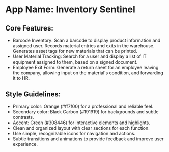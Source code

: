 # **App Name**: Inventory Sentinel

## Core Features:

- Barcode Inventory: Scan a barcode to display product information and assigned user. Records material entries and exits in the warehouse. Generates asset tags for new materials that can be printed.
- User Material Tracking: Search for a user and display a list of IT equipment assigned to them, based on a signed document.
- Employee Exit Form: Generate a return sheet for an employee leaving the company, allowing input on the material's condition, and forwarding it to HR.

## Style Guidelines:

- Primary color: Orange (#ff7f00) for a professional and reliable feel.
- Secondary color: Black Carbon (#191919) for backgrounds and subtle contrasts.
- Accent: Green (#308446) for interactive elements and highlights.
- Clean and organized layout with clear sections for each function.
- Use simple, recognizable icons for navigation and actions.
- Subtle transitions and animations to provide feedback and improve user experience.